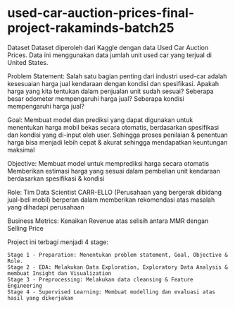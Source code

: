 # used-car-auction-prices-final-project-rakaminds-batch25

Dataset
Dataset diperoleh dari Kaggle dengan data Used Car Auction Prices. Data ini menggunakan data jumlah unit used car yang terjual di United States.

Problem Statement:
Salah satu bagian penting dari industri used-car adalah kesesuaian harga jual kendaraan dengan kondisi dan spesifikasi.
Apakah harga yang kita tentukan dalam penjualan unit sudah sesuai?
Seberapa besar odometer mempengaruhi harga jual?
Seberapa kondisi mempengaruhi harga jual?

Goal:
Membuat model dan prediksi yang dapat digunakan untuk menentukan harga mobil bekas secara otomatis, berdasarkan spesifikasi dan kondisi yang di-input oleh user. Sehingga proses penilaian & penentuan harga bisa menjadi lebih cepat & akurat sehingga mendapatkan keuntungan maksimal

Objective:
Membuat model untuk memprediksi harga secara otomatis
Memberikan estimasi harga yang sesuai dalam pembelian unit kendaraan berdasarkan spesifikasi & kondisi

Role:
Tim Data Scientist CARR-ELLO (Perusahaan yang bergerak dibidang jual-beli mobil) berperan dalam memberikan rekomendasi atas masalah yang dihadapi perusahaan

Business Metrics:
Kenaikan Revenue atas selisih antara MMR dengan Selling Price



Project ini terbagi menjadi 4 stage:

    Stage 1 - Preparation: Menentukan problem statement, Goal, Objective & Role.
    Stage 2 - EDA: Melakukan Data Exploration, Exploratory Data Analysis & membuat Insight dan Visualization
    Stage 3 - Preprocessing: Melakukan data cleansing & Feature Engineering
    Stage 4 - Supervised Learning: Membuat modelling dan evaluasi atas hasil yang dikerjakan

